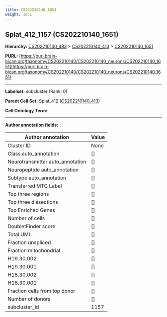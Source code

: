 ```yaml
---
title: CS202210140_1651
weight: 1651
---
```

## Splat_412_1157 (CS202210140_1651)
<b>Hierarchy: </b>
[CS202210140_483](../CS202210140_483) >
[CS202210140_413](../CS202210140_413) >
[CS202210140_1651](../CS202210140_1651)

**PURL:** [https://purl.brain-bican.org/taxonomy/CS202210140/CS202210140_neurons/CS202210140_1651](https://purl.brain-bican.org/taxonomy/CS202210140/CS202210140_neurons/CS202210140_1651)

---


**Labelset:** subcluster (Rank: 0)

**Parent Cell Set:** Splat_412 ([CS202210140_413](../CS202210140_413))



**Cell Ontology Term:** 

[MARKER GENES.]: #


---

[TRANSFERRED ANNOTATIONS.]: #


[AUTHOR ANNOTATION FIELDS.]: #


**Author annotation fields:**

| Author annotation | Value |
|-------------------|-------|
|Cluster ID|None|
|Class auto_annotation|[]|
|Neurotransmitter auto_annotation|[]|
|Neuropeptide auto_annotation|[]|
|Subtype auto_annotation|[]|
|Transferred MTG Label|[]|
|Top three regions|[]|
|Top three dissections|[]|
|Top Enriched Genes|[]|
|Number of cells|[]|
|DoubletFinder score|[]|
|Total UMI|[]|
|Fraction unspliced|[]|
|Fraction mitochondrial|[]|
|H19.30.002|[]|
|H19.30.001|[]|
|H18.30.002|[]|
|H18.30.001|[]|
|Fraction cells from top donor|[]|
|Number of donors|[]|
|subcluster_id|1157|
